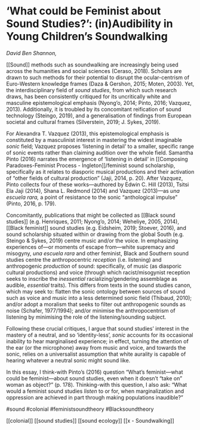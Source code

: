 # ‘What could be Feminist about Sound Studies?’: (in)Audibility in Young Children’s Soundwalking

_David Ben Shannon,_

[[Sound]] methods such as soundwalking are increasingly being used across the humanities and social sciences (Ceraso, 2018). Scholars are drawn to such methods for their potential to disrupt the ocular-centrism of Euro-Western knowledge frames (Daza & Gershon, 2015; Moten, 2003). Yet, the interdisciplinary field of _sound studies_, from which such research draws, has been consistently critiqued for its uncritically white and masculine epistemological emphasis (Nyong’o, 2014; Pinto, 2016; Vazquez, 2013). Additionally, it is troubled by its concomitant reification of sound technology (Steingo, 2019), and a generalisation of findings from European societal and cultural frames (Silverstein, 2019; J. Sykes, 2019).

For Alexandra T. Vazquez (2013), this epistemological emphasis is constituted by a masculinist interest in mastering the widest imaginable _sonic_ field; Vazquez proposes ‘listening in detail’ to a smaller, specific range of sonic events rather than claiming audition over the whole field. Samantha Pinto (2016) narrates the emergence of ‘listening in detail’ in [[Composing Paradoxes-Feminist Process - Ingleton]]/feminist sound scholarship, specifically as it relates to diasporic musical productions and their activation of “other fields of cultural production” (Jaji, 2014, p. 20). After Vazquez, Pinto collects four of these works—authored by Edwin C. Hill (2013), Tsitsi Ela Jaji (2014), Shana L. Redmond (2014) and Vazquez (2013)—as _una escuela rara,_ a point of resistance to the sonic “anthological impulse” (Pinto, 2016, p. 179).

Concomitantly, publications that might be collected as [[Black sound studies]] (e.g. Henriques, 2011; Nyong’o, 2014; Weheliye, 2005, 2014), [[Black feminist]] sound studies (e.g. Eidsheim, 2019; Stoever, 2016), and sound scholarship situated within or drawing from the global South (e.g. Steingo & Sykes, 2019) centre music and/or the voice. In emphasizing experiences of—or moments of escape from—white supremacy and misogyny, _una escuela rara_ and other feminist, Black and Southern sound studies centre the anthropocentric _reception_ (i.e. listening) and anthropogenic _production_ of sound: specifically, of music (as diasporic cultural productions) and voice (through which racist/misogynist reception seeks to inscribe the _inessential_ racializing/gendering assemblage as audible, _essential_ traits). This differs from texts in the sound studies canon, which may seek to: flatten the sonic ontology between sources of sound such as voice and music into a less determined sonic field (Thibaud, 2010); and/or adopt a moralism that seeks to filter out anthropogenic sounds as noise (Schafer, 1977/1994); and/or minimise the anthropocentrism of listening by minimising the role of the listening/sounding subject.

Following these crucial critiques, I argue that sound studies’ interest in the mastery of a neutral, and so ‘identity-less’, _sonic_ accounts for its occasional inability to hear marginalised experience; in effect, turning the attention of the ear (or the microphone) away from music and voice, and towards the sonic, relies on a universalist assumption that white aurality is capable of hearing whatever a neutral sonic might sound like.

In this essay, I think-with Pinto’s (2016) question “What’s feminist—what could be feminist—about sound studies, even when it doesn’t “take on” woman as object?” (p. 178). Thinking-with this question, I also ask: “What would a feminist sound studies _listen_ to or for, when marginalization and oppression are achieved in part through making populations inaudible?”

#sound #colonial #feministsoundtheory #Blacksoundtheory

[[colonial]] [[sound studies]] [[sound ecology]] [[x - Soundwalking]]